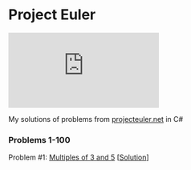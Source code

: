 # Project Euler
![Test status](http://flauschig.ch/batch.php?type=tests&account=LadislavMargai&slug=ProjectEuler)

My solutions of problems from [projecteuler.net](https://projecteuler.net/) in C#

### Problems 1-100	
Problem #1: [Multiples of 3 and 5](https://projecteuler.net/problem=1) [[Solution](https://github.com/LadislavMargai/ProjectEuler/blob/master/ProjectEuler/Problem001.cs)]